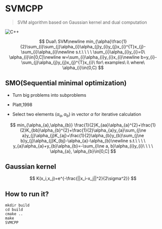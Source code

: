 # SVMCPP

> SVM algorithm based on Gaussian kernel and dual computation

![C++](https://img.shields.io/badge/SVM-C++-informational?style=flat-square&logo=cplusplus&logoColor=white&color=2bbc8a)

$$
Dual\ SVM\newline
min_{\alpha}\frac{1}{2}\sum_{i}\sum_{j}\alpha_{i}\alpha_{j}y_{i}y_{j}x_{i}^{T}x_{j}-\sum_{i}\alpha_{i}\newline
s.t.\ \ \ \ \sum_{i}\alpha_{i}y_{i}=0\ \alpha_{i}\in[0,C]\newline
w=\sum_{i}\alpha_{i}y_{i}x_{i}\newline
b=y_{i}-\sum_{j}\alpha_{j}y_{j}x_{j}^{T}x_{i}\ for\ examples\ i\ where\ \alpha_{i}\in(0,C)
$$

## SMO(Sequential minimal optimization)

- Turn big problems into subproblems
- Platt,1998

- Select two elements $(\alpha_a, \alpha_b)$ in vector $\alpha$ for iterative calculation

$$
min_{\alpha_{a},\alpha_{b}} \frac{1}{2}K_{aa}\alpha_{a}^{2}+\frac{1}{2}K_{bb}\alpha_{b}^{2}+\frac{1}{2}\alpha_{a}y_{a}\sum_{j\ne a}y_{j}\alpha_{j}K_{aj}+\frac{1}{2}\alpha_{b}y_{b}\sum_{j\ne b}y_{j}\alpha_{j}K_{bj}-\alpha_{a}-\alpha_{b}\newline
s.t.\ \ \ \ y_{a}\alpha_{a}+y_{b}\alpha_{b}=-\sum_{i\ne a, b}\alpha_{i}y_{i}\ \ \ \ \alpha_{a}, \alpha_{b}\in[0,C]
$$

## Gaussian kernel

$$
K(x_i,x_j)=e^{-\frac{||x_i-x_j||^2}{2\sigma^2}}
$$

## How to run it?

```shell
mkdir build
cd build
cmake ..
make
SVMCPP
```